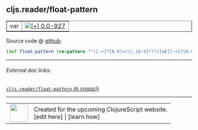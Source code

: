 ## cljs.reader/float-pattern



 <table border="1">
<tr>
<td>var</td>
<td><a href="https://github.com/cljsinfo/cljs-api-docs/tree/0.0-927"><img valign="middle" alt="[+] 0.0-927" title="Added in 0.0-927" src="https://img.shields.io/badge/+-0.0--927-lightgrey.svg"></a> </td>
</tr>
</table>









Source code @ [github](https://github.com/clojure/clojurescript/blob/r2356/src/cljs/cljs/reader.cljs#L100):

```clj
(def float-pattern (re-pattern "^([-+]?[0-9]+(\\.[0-9]*)?([eE][-+]?[0-9]+)?)(M)?$"))
```

<!--
Repo - tag - source tree - lines:

 <pre>
clojurescript @ r2356
└── src
    └── cljs
        └── cljs
            └── <ins>[reader.cljs:100](https://github.com/clojure/clojurescript/blob/r2356/src/cljs/cljs/reader.cljs#L100)</ins>
</pre>

-->

---



###### External doc links:

[`cljs.reader/float-pattern` @ crossclj](http://crossclj.info/fun/cljs.reader.cljs/float-pattern.html)<br>

---

 <table>
<tr><td>
<img valign="middle" align="right" width="48px" src="http://i.imgur.com/Hi20huC.png">
</td><td>
Created for the upcoming ClojureScript website.<br>
[edit here] | [learn how]
</td></tr></table>

[edit here]:https://github.com/cljsinfo/cljs-api-docs/blob/master/cljsdoc/cljs.reader_float-pattern.cljsdoc
[learn how]:https://github.com/cljsinfo/cljs-api-docs/wiki/cljsdoc-files

<!--

This information was too distracting to show to readers, but I'll leave it
commented here since it is helpful to:

- pretty-print the data used to generate this document
- and show how to retrieve that data



The API data for this symbol:

```clj
{:ns "cljs.reader",
 :name "float-pattern",
 :type "var",
 :source {:code "(def float-pattern (re-pattern \"^([-+]?[0-9]+(\\\\.[0-9]*)?([eE][-+]?[0-9]+)?)(M)?$\"))",
          :title "Source code",
          :repo "clojurescript",
          :tag "r2356",
          :filename "src/cljs/cljs/reader.cljs",
          :lines [100]},
 :full-name "cljs.reader/float-pattern",
 :full-name-encode "cljs.reader_float-pattern",
 :history [["+" "0.0-927"]]}

```

Retrieve the API data for this symbol:

```clj
;; from Clojure REPL
(require '[clojure.edn :as edn])
(-> (slurp "https://raw.githubusercontent.com/cljsinfo/cljs-api-docs/catalog/cljs-api.edn")
    (edn/read-string)
    (get-in [:symbols "cljs.reader/float-pattern"]))
```

-->
